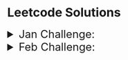 # Leetcode Solutions

<details close> 
	<summary style="font-size:25px;">Jan Challenge:</summary>
<ol>
<li>

[520. Detect Capital.py](https://github.com/ThisIsSakshi/Leetcode-Solutions/blob/main/Jan%20Challenge/520.%20Detect%20Capital.py) 

</li>
<li>

[290. Word Pattern.py](https://github.com/ThisIsSakshi/Leetcode-Solutions/blob/main/Jan%20Challenge/290.%20Word%20Pattern.py) 

</li>
<li>

[944. Delete Columns to Make Sorted.py](https://github.com/ThisIsSakshi/Leetcode-Solutions/blob/main/Jan%20Challenge/944.%20Delete%20Columns%20to%20Make%20Sorted.py) 

</li>
<li>

[2244. Minimum Rounds to Complete All Tasks.py](https://github.com/ThisIsSakshi/Leetcode-Solutions/blob/main/Jan%20Challenge/2244.%20Minimum%20Rounds%20to%20Complete%20All%20Tasks.py) 

</li>
<li>

[452. Minimum Number of Arrows to Burst Balloons.py](https://github.com/ThisIsSakshi/Leetcode-Solutions/blob/main/Jan%20Challenge/452.%20Minimum%20Number%20of%20Arrows%20to%20Burst%20Balloons.py) 

</li>
<li>

[1833. Maximum Ice Cream Bars.py](https://github.com/ThisIsSakshi/Leetcode-Solutions/blob/main/Jan%20Challenge/1833.%20Maximum%20Ice%20Cream%20Bars.py) 

</li>
<li>

[134. Gas Station.py](https://github.com/ThisIsSakshi/Leetcode-Solutions/blob/main/Jan%20Challenge/134.%20Gas%20Station.py) 

</li>
<li>

[149. Max Points on a Line.py](https://github.com/ThisIsSakshi/Leetcode-Solutions/blob/main/Jan%20Challenge/149.%20Max%20Points%20on%20a%20Line.py) 

</li>
<li>

[144. Binary Tree Preorder Traversal.py](https://github.com/ThisIsSakshi/Leetcode-Solutions/blob/main/Jan%20Challenge/144.%20Binary%20Tree%20Preorder%20Traversal.py) 

</li>
<li>

[100. Same Tree.py](https://github.com/ThisIsSakshi/Leetcode-Solutions/blob/main/Jan%20Challenge/100.%20Same%20Tree.py) 

</li>
<li>

[1443. Minimum Time to Collect All Apples in a Tree.py](https://github.com/ThisIsSakshi/Leetcode-Solutions/blob/main/Jan%20Challenge/1443.%20Minimum%20Time%20to%20Collect%20All%20Apples%20in%20a%20Tree.py) 

</li>
<li>

[1519. Number of Nodes in the Sub-Tree With the Same Label.py](https://github.com/ThisIsSakshi/Leetcode-Solutions/blob/main/Jan%20Challenge/1519.%20Number%20of%20Nodes%20in%20the%20Sub-Tree%20With%20the%20Same%20Label.py) 

</li>
<li>

[2246. Longest Path With Different Adjacent Characters.py](https://github.com/ThisIsSakshi/Leetcode-Solutions/blob/main/Jan%20Challenge/2246.%20Longest%20Path%20With%20Different%20Adjacent%20Characters.py) 

</li>
<li>

[1061. Lexicographically Smallest Equivalent String.py](https://github.com/ThisIsSakshi/Leetcode-Solutions/blob/main/Jan%20Challenge/1061.%20Lexicographically%20Smallest%20Equivalent%20String.py) 

</li>
<li>

[2421. Number of Good Paths.py](https://github.com/ThisIsSakshi/Leetcode-Solutions/blob/main/Jan%20Challenge/2421.%20Number%20of%20Good%20Paths.py) 

</li>
<li>

[57. Insert Interval.py](https://github.com/ThisIsSakshi/Leetcode-Solutions/blob/main/Jan%20Challenge/57.%20Insert%20Interval.py) 

</li>
<li>

[926. Flip String to Monotone Increasing.py](https://github.com/ThisIsSakshi/Leetcode-Solutions/blob/main/Jan%20Challenge/926.%20Flip%20String%20to%20Monotone%20Increasing.py) 

</li>
<li>

[918. Maximum Sum Circular Subarray.py](https://github.com/ThisIsSakshi/Leetcode-Solutions/blob/main/Jan%20Challenge/918.%20Maximum%20Sum%20Circular%20Subarray.py) 

</li>
<li>

[491. Non-decreasing Subsequences.py](https://github.com/ThisIsSakshi/Leetcode-Solutions/blob/main/Jan%20Challenge/491.%20Non-decreasing%20Subsequences.py) 

</li>
<li>

[974. Subarray Sums Divisible by K.py](https://github.com/ThisIsSakshi/Leetcode-Solutions/blob/main/Jan%20Challenge/974.%20Subarray%20Sums%20Divisible%20by%20K.py) 

</li>
<li>

[93. Restore IP Addresses.py](https://github.com/ThisIsSakshi/Leetcode-Solutions/blob/main/Jan%20Challenge/93.%20Restore%20IP%20Addresses.py) 

</li>
<li>

[131. Palindrome Partitioning.py](https://github.com/ThisIsSakshi/Leetcode-Solutions/blob/main/Jan%20Challenge/131.%20Palindrome%20Partitioning.py) 

</li>
<li>

[997. Find the Town Judge.py](https://github.com/ThisIsSakshi/Leetcode-Solutions/blob/main/Jan%20Challenge/997.%20Find%20the%20Town%20Judge.py) 

</li>
<li>

[909. Snakes and Ladders.py](https://github.com/ThisIsSakshi/Leetcode-Solutions/blob/main/Jan%20Challenge/909.%20Snakes%20and%20Ladders.py) 

</li>
<li>

[2359. Find Closest Node to Given Two Nodes.py](https://github.com/ThisIsSakshi/Leetcode-Solutions/blob/main/Jan%20Challenge/2359.%20Find%20Closest%20Node%20to%20Given%20Two%20Nodes.py) 

</li>
<li>

[787. Cheapest Flights Within K Stops.py](https://github.com/ThisIsSakshi/Leetcode-Solutions/blob/main/Jan%20Challenge/787.%20Cheapest%20Flights%20Within%20K%20Stops.py) 

</li>
<li>

[472. Concatenated Words.py](https://github.com/ThisIsSakshi/Leetcode-Solutions/blob/main/Jan%20Challenge/472.%20Concatenated%20Words.py) 

</li>
<li>

[352. Data Stream as Disjoint Intervals.py](https://github.com/ThisIsSakshi/Leetcode-Solutions/blob/main/Jan%20Challenge/352.%20Data%20Stream%20as%20Disjoint%20Intervals.py) 

</li>
<li>

[460. LFU Cache.py](https://github.com/ThisIsSakshi/Leetcode-Solutions/blob/main/Jan%20Challenge/460.%20LFU%20Cache.py) 

</li>
<li>

[1137. N-th Tribonacci Number.py](https://github.com/ThisIsSakshi/Leetcode-Solutions/blob/main/Jan%20Challenge/1137.%20N-th%20Tribonacci%20Number.py) 

</li>
<li>

[1626. Best Team With No Conflicts.py](https://github.com/ThisIsSakshi/Leetcode-Solutions/blob/main/Jan%20Challenge/1626.%20Best%20Team%20With%20No%20Conflicts.py) 

</li>
</ol>
</details>

<details close> 
	<summary style="font-size:25px;">Feb Challenge:</summary>
<ol>
<li>

[1071. Greatest Common Divisor of Strings.py](https://github.com/ThisIsSakshi/Leetcode-Solutions/blob/main/Feb%20Challenge/1071.%20Greatest%20Common%20Divisor%20of%20Strings.py) 

</li>
<li>

[953. Verifying an Alien Dictionary.py](https://github.com/ThisIsSakshi/Leetcode-Solutions/blob/main/Feb%20Challenge/953.%20Verifying%20an%20Alien%20Dictionary.py) 

</li>
</ol>
</details>